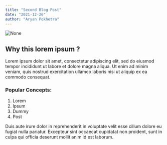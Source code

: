 ```yaml
---
title: "Second Blog Post"
date: "2021-12-26"
author: "Aryan Pokhetra"
---
```


![None](https://images.unsplash.com/photo-1640449906726-33502b36142e?ixlib=rb-1.2.1&ixid=MnwxMjA3fDB8MHxlZGl0b3JpYWwtZmVlZHwzfHx8ZW58MHx8fHw%3D&auto=format&fit=crop&w=800&q=60)

## Why this lorem ipsum ?

Lorem ipsum dolor sit amet, consectetur adipiscing elit, sed do eiusmod tempor incididunt ut labore et dolore magna aliqua. Ut enim ad minim veniam, quis nostrud exercitation ullamco laboris nisi ut aliquip ex ea commodo consequat.

### Popular Concepts:

1. Lorem
2. Ipsum
3. Dummy
4. Post

Duis aute irure dolor in reprehenderit in voluptate velit esse cillum dolore eu fugiat nulla pariatur. Excepteur sint occaecat cupidatat non proident, sunt in culpa qui officia deserunt mollit anim id est laborum.

